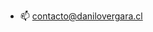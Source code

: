 - 📫 contacto@danilovergara.cl

<!---
flechakrieg/flechakrieg is a ✨ special ✨ repository because its `README.md` (this file) appears on your GitHub profile.
You can click the Preview link to take a look at your changes.
--->
